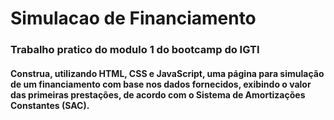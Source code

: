 # Simulacao de Financiamento
### Trabalho pratico do modulo 1 do bootcamp do IGTI
#### Construa, utilizando HTML, CSS e JavaScript, uma página para simulação de um financiamento com base nos dados fornecidos, exibindo o valor das primeiras prestações, de acordo com o Sistema de Amortizações Constantes (SAC).
